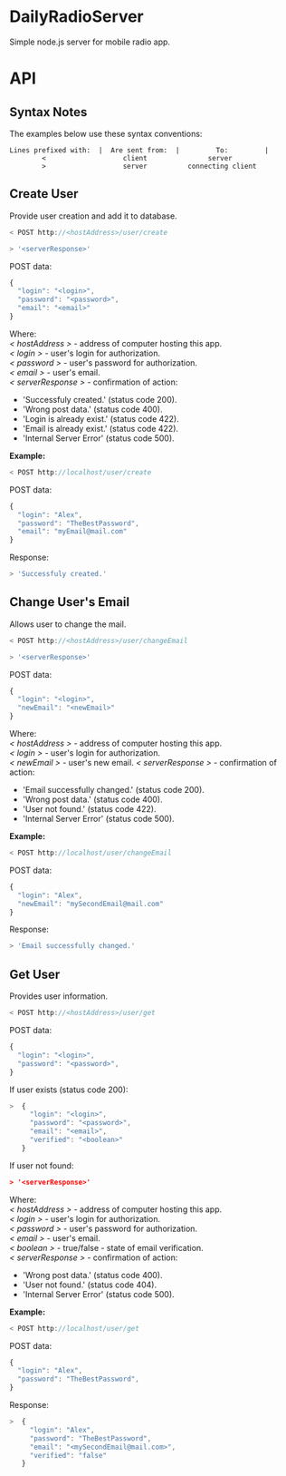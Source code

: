 # DailyRadioServer

Simple node.js server for mobile radio app.

# API

## Syntax Notes

The examples below use these syntax conventions:

```
Lines prefixed with:  |  Are sent from:	 |         To:         |
        <                   client               server
        >                   server          connecting client
```

## Create User

Provide user creation and add it to database.  

```js
< POST http://<hostAddress>/user/create

> '<serverResponse>'
```

POST data:

```js
{
  "login": "<login>",
  "password": "<password>",
  "email": "<email>"
}
```

Where:  
_< hostAddress >_ - address of computer hosting this app.  
_< login >_ - user's login for authorization.  
_< password >_ - user's password for authorization.  
_< email >_ - user's email.  
_< serverResponse >_ - confirmation of action:  
- 'Successfuly created.' (status code 200).  
- 'Wrong post data.' (status code 400).  
- 'Login <login> is already exist.' (status code 422).  
- 'Email <email> is already exist.' (status code 422).  
- 'Internal Server Error' (status code 500).

**Example:**

```js
< POST http://localhost/user/create
```

POST data:  

```js
{
  "login": "Alex",
  "password": "TheBestPassword",
  "email": "myEmail@mail.com"
}
```

Response:  

```js
> 'Successfuly created.'
```

## Change User's Email

Allows user to change the mail.

```js
< POST http://<hostAddress>/user/changeEmail

> '<serverResponse>'
```

POST data:  

```js
{
  "login": "<login>",
  "newEmail": "<newEmail>"
}
```

Where:  
_< hostAddress >_ - address of computer hosting this app.  
_< login >_ - user's login for authorization.  
_< newEmail >_ - user's new email.
_< serverResponse >_ - confirmation of action:  
- 'Email successfully changed.' (status code 200).  
- 'Wrong post data.' (status code 400).  
- 'User not found.' (status code 422).  
- 'Internal Server Error' (status code 500).

**Example:**

```js
< POST http://localhost/user/changeEmail
```

POST data:  

```js
{
  "login": "Alex",
  "newEmail": "mySecondEmail@mail.com"
}
```

Response:  

```js
> 'Email successfully changed.'
```

## Get User  

Provides user information.  

```js
< POST http://<hostAddress>/user/get
```

POST data:  

```js
{
  "login": "<login>",
  "password": "<password>",
}
```

If user exists (status code 200):  

```js
>  {
     "login": "<login>",
     "password": "<password>",
     "email": "<email>",
     "verified": "<boolean>"
   }
```

If user not found:  

```json
> '<serverResponse>'
```

Where:  
_< hostAddress >_ - address of computer hosting this app.  
_< login >_ - user's login for authorization.  
_< password >_ - user's password for authorization.  
_< email >_ - user's email.  
_< boolean >_ -  true/false - state of email verification.  
_< serverResponse >_ - confirmation of action:  
- 'Wrong post data.' (status code 400).  
- 'User not found.' (status code 404).  
- 'Internal Server Error' (status code 500).

**Example:**

```js
< POST http://localhost/user/get
```

POST data:  

```js
{
  "login": "Alex",
  "password": "TheBestPassword",
}
```

Response:  

```js
>  {
     "login": "Alex",
     "password": "TheBestPassword",
     "email": "<mySecondEmail@mail.com>",
     "verified": "false"
   }
```

